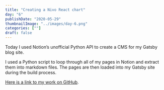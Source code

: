 ```yaml
---
title: "Creating a Nivo React chart"
day: "6"
publishDate: "2020-05-29"
thumbnailImage: "../images/day-6.png"
categories: [""]
draft: false
---
```

Today I used Notion’s unofficial Python API to create a CMS for my Gatsby blog site.

I used a Python script to loop through all of my pages in Notion and extract them into markdown files. The pages are then loaded into my Gatsby site during the build process.

[Here is a link to my work on GitHub](www.github.com).